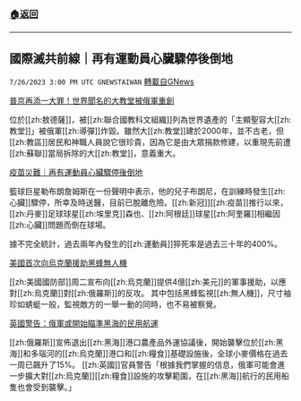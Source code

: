 ###  [:house:返回](README.md)
---


## 國際滅共前線｜再有運動員心臟驟停後倒地
`7/26/2023 3:00 PM UTC GNEWSTAIWAN` [轉載自GNews](https://gnews.org/articles/1489570)

[普京再添一大罪！世界聞名的大教堂被俄軍重創](https://www.cna.com.tw/news/aopl/202307250436.aspx)

位於[[zh:敖德薩]]，被[[zh:聯合國教科文組織]]列為世界遺產的「主顯聖容大[[zh:教堂]]」被俄軍[[zh:導彈]]炸毀。雖然大[[zh:教堂]]建於2000年，並不古老，但[[zh:教區]]居民和神職人員說它很珍貴，因為它是由大眾捐款修建，以重現先前遭[[zh:蘇聯]]當局拆除的大[[zh:教堂]]，意義重大。

[疫苗災難｜再有運動員心臟驟停後倒地](https://www.espn.com/mens-college-basketball/story/_/id/38068148/bronny-james-stable-icu-following-cardiac-arrest?platform=amp) 

籃球巨星勒布朗詹姆斯在一份聲明中表示，他的兒子布朗尼，在訓練時發生[[zh:心臟]]驟停，所幸及時送醫，目前已脫離危險。[[zh:新冠]][[zh:疫苗]]推行以來，[[zh:丹麥]]足球球星[[zh:埃里克]]森也、[[zh:阿根廷]]球星[[zh:阿奎羅]]相繼因[[zh:心臟]]問題而倒在球場。

據不完全統計，過去兩年內發生的[[zh:運動員]]猝死率是過去三十年的400%。 

[美國首次向烏克蘭援助黑蜂無人機](https://www.reuters.com/world/europe/us-announces-400-million-security-aid-ukraine-2023-07-25/)

[[zh:美國國防部]]周二宣布向[[zh:烏克蘭]]提供4億[[zh:美元]]的軍事援助，以應對[[zh:烏克蘭]]對[[zh:俄羅斯]]的反攻。 其中包括黑蜂監視[[zh:無人機]]，尺寸袖珍如蜻蜓一般，監視敵方的一舉一動的同時，也不易被察覺。

[英國警告：俄軍或開始瞄準黑海的民用航運](https://www.reuters.com/world/europe/eu-ready-move-almost-all-ukraines-grain-exports-via-solidarity-lanes-2023-07-25/) 

[[zh:俄羅斯]]宣佈退出[[zh:黑海]]港口農產品外運協議後，開始襲擊位於[[zh:黑海]]和多瑙河的[[zh:烏克蘭]]港口和[[zh:糧食]]基礎設施後，全球小麥價格在過去一周已飆升了15%。 [[zh:英國]]官員警告「根據我們掌握的信息，俄軍可能會進一步擴大對[[zh:烏克蘭]][[zh:糧食]]設施的攻擊範圍，在[[zh:黑海]]航行的民用船隻也會受到襲擊。」
